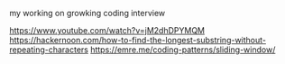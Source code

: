 my working on growking coding interview


https://www.youtube.com/watch?v=jM2dhDPYMQM
https://hackernoon.com/how-to-find-the-longest-substring-without-repeating-characters
https://emre.me/coding-patterns/sliding-window/
